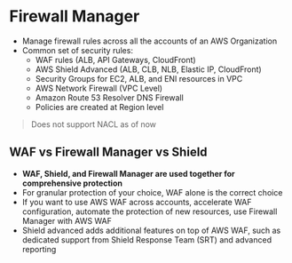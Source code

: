 # Firewall Manager
- Manage firewall rules across all the accounts of an AWS Organization 
- Common set of security rules:
  - WAF rules (ALB, API Gateways, CloudFront)
  - AWS Shield Advanced (ALB, CLB, NLB, Elastic IP, CloudFront)
  - Security Groups for EC2, ALB, and ENI resources in VPC
  - AWS Network Firewall (VPC Level)
  - Amazon Route 53 Resolver DNS Firewall
  - Policies are created at Region level
> Does not support NACL as of now

## WAF vs Firewall Manager vs Shield
- **WAF, Shield, and Firewall Manager are used together for comprehensive protection**
- For granular protection of your choice, WAF alone is the correct choice
- If you want to use AWS WAF across accounts, accelerate WAF configuration, automate the protection of new resources, use Firewall Manager with AWS WAF
- Shield advanced adds additional features on top of AWS WAF, such as dedicated support from Shield Response Team (SRT) and advanced reporting
